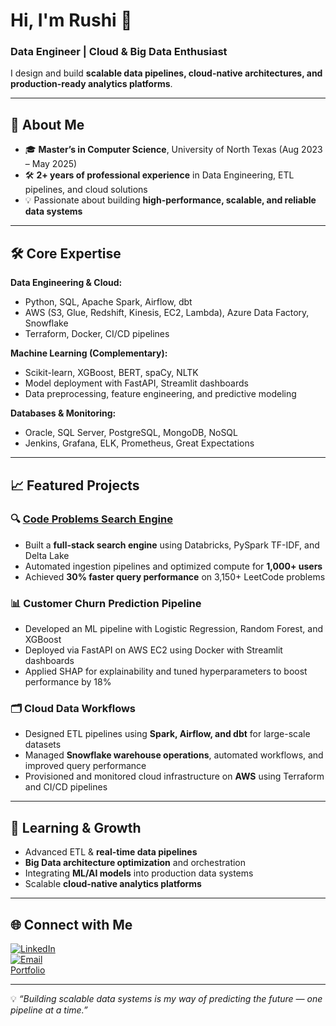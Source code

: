 # Hi, I'm Rushi 👋

### Data Engineer | Cloud & Big Data Enthusiast 
I design and build **scalable data pipelines, cloud-native architectures, and production-ready analytics platforms**.  

---

## 🚀 About Me

- 🎓 **Master’s in Computer Science**, University of North Texas (Aug 2023 – May 2025)  
- 🛠️ **2+ years of professional experience** in Data Engineering, ETL pipelines, and cloud solutions  
- 💡 Passionate about building **high-performance, scalable, and reliable data systems**  

---

## 🛠️ Core Expertise

**Data Engineering & Cloud:**

- Python, SQL, Apache Spark, Airflow, dbt  
- AWS (S3, Glue, Redshift, Kinesis, EC2, Lambda), Azure Data Factory, Snowflake  
- Terraform, Docker, CI/CD pipelines

**Machine Learning (Complementary):**

- Scikit-learn, XGBoost, BERT, spaCy, NLTK  
- Model deployment with FastAPI, Streamlit dashboards  
- Data preprocessing, feature engineering, and predictive modeling

**Databases & Monitoring:**

- Oracle, SQL Server, PostgreSQL, MongoDB, NoSQL  
- Jenkins, Grafana, ELK, Prometheus, Great Expectations

---

## 📈 Featured Projects

### 🔍 [Code Problems Search Engine](https://problemhunt.onrender.com)
- Built a **full-stack search engine** using Databricks, PySpark TF-IDF, and Delta Lake  
- Automated ingestion pipelines and optimized compute for **1,000+ users**  
- Achieved **30% faster query performance** on 3,150+ LeetCode problems

### 📊 Customer Churn Prediction Pipeline
- Developed an ML pipeline with Logistic Regression, Random Forest, and XGBoost  
- Deployed via FastAPI on AWS EC2 using Docker with Streamlit dashboards  
- Applied SHAP for explainability and tuned hyperparameters to boost performance by 18%  

### 🗂️ Cloud Data Workflows
- Designed ETL pipelines using **Spark, Airflow, and dbt** for large-scale datasets  
- Managed **Snowflake warehouse operations**, automated workflows, and improved query performance  
- Provisioned and monitored cloud infrastructure on **AWS** using Terraform and CI/CD pipelines

---

## 🌟 Learning & Growth

- Advanced ETL & **real-time data pipelines**  
- **Big Data architecture optimization** and orchestration  
- Integrating **ML/AI models** into production data systems  
- Scalable **cloud-native analytics platforms**

---

## 🌐 Connect with Me

[![LinkedIn](https://img.shields.io/badge/LinkedIn-0077B5?style=for-the-badge&logo=linkedin&logoColor=white)](https://linkedin.com/in/rushireddylambu)  
[![Email](https://img.shields.io/badge/Email-D14836?style=for-the-badge&logo=gmail&logoColor=white)](mailto:rushireddy.lambu@gmail.com)  
[Portfolio](https://problemhunt.onrender.com)

---

💡 *“Building scalable data systems is my way of predicting the future — one pipeline at a time.”*
